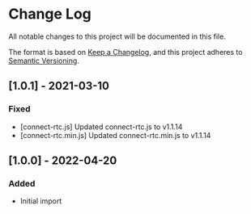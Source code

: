 # Change Log

All notable changes to this project will be documented in this file.

The format is based on [Keep a Changelog](_https://keepachangelog.com/en/1.0.0/_),
and this project adheres to [Semantic Versioning](_https://semver.org/spec/v2.0.0.html_).

## [1.0.1] - 2021-03-10
### Fixed
- [connect-rtc.js] Updated connect-rtc.js to v1.1.14
- [connect-rtc.min.js] Updated connect-rtc.min.js to v1.1.14

## [1.0.0] - 2022-04-20
### Added
- Initial import
